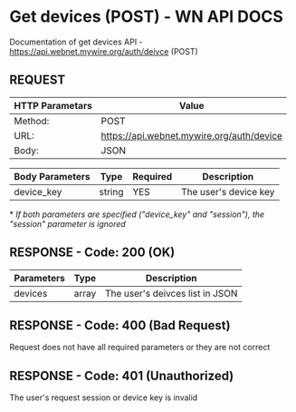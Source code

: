 # Get devices (POST) - WN API DOCS

Documentation of get devices API - https://api.webnet.mywire.org/auth/deivce (POST)

## REQUEST

| **HTTP Parametars** 	| **Value**                                   |
|-----------------------|---------------------------------------------|
| Method:           	| POST                                          |
| URL:              	| https://api.webnet.mywire.org/auth/device     |
| Body:             	| JSON                                          |

| **Body Parameters**  | **Type**  | **Required** | **Description**       |
|----------------------|-----------|--------------|-----------------------|
| device_key           | string    | YES          | The user's device key |

\* _If both parameters are specified ("device_key" and "session"), the "session" parameter is ignored_

## RESPONSE - Code: 200 (OK)

| **Parameters** | **Type** | **Description**                         |
|----------------|----------|-----------------------------------------|
| devices        | array    | The user's deivces list in JSON         |

## RESPONSE - Code: 400 (Bad Request)

Request does not have all required parameters or they are not correct

## RESPONSE - Code: 401 (Unauthorized)

The user's request session or device key is invalid
